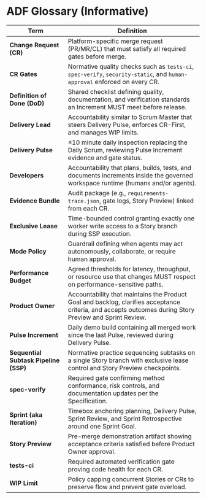 # ADF Glossary (Informative)

| Term | Definition |
| --- | --- |
| **Change Request (CR)** | Platform-specific merge request (PR/MR/CL) that must satisfy all required gates before merge. |
| **CR Gates** | Normative quality checks such as `tests-ci`, `spec-verify`, `security-static`, and `human-approval` enforced on every CR. |
| **Definition of Done (DoD)** | Shared checklist defining quality, documentation, and verification standards an Increment MUST meet before release. |
| **Delivery Lead** | Accountability similar to Scrum Master that steers Delivery Pulse, enforces CR-First, and manages WIP limits. |
| **Delivery Pulse** | ≤10 minute daily inspection replacing the Daily Scrum, reviewing Pulse Increment evidence and gate status. |
| **Developers** | Accountability that plans, builds, tests, and documents increments inside the governed workspace runtime (humans and/or agents). |
| **Evidence Bundle** | Audit package (e.g., `requirements-trace.json`, gate logs, Story Preview) linked from each CR. |
| **Exclusive Lease** | Time-bounded control granting exactly one worker write access to a Story branch during SSP execution. |
| **Mode Policy** | Guardrail defining when agents may act autonomously, collaborate, or require human approval. |
| **Performance Budget** | Agreed thresholds for latency, throughput, or resource use that changes MUST respect on performance-sensitive paths. |
| **Product Owner** | Accountability that maintains the Product Goal and backlog, clarifies acceptance criteria, and accepts outcomes during Story Preview and Sprint Review. |
| **Pulse Increment** | Daily demo build containing all merged work since the last Pulse, reviewed during Delivery Pulse. |
| **Sequential Subtask Pipeline (SSP)** | Normative practice sequencing subtasks on a single Story branch with exclusive lease control and Story Preview checkpoints. |
| **spec-verify** | Required gate confirming method conformance, risk controls, and documentation updates per the Specification. |
| **Sprint (aka Iteration)** | Timebox anchoring planning, Delivery Pulse, Sprint Review, and Sprint Retrospective around one Sprint Goal. |
| **Story Preview** | Pre-merge demonstration artifact showing acceptance criteria satisfied before Product Owner approval. |
| **tests-ci** | Required automated verification gate proving code health for each CR. |
| **WIP Limit** | Policy capping concurrent Stories or CRs to preserve flow and prevent gate overload. |

